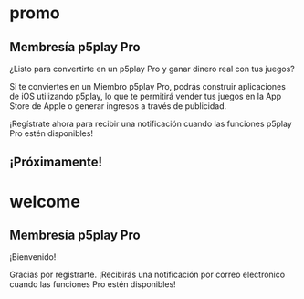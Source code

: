 # promo

## Membresía p5play Pro

¿Listo para convertirte en un p5play Pro y ganar dinero real con tus juegos?

Si te conviertes en un Miembro p5play Pro, podrás construir aplicaciones de iOS utilizando p5play, lo que te permitirá vender tus juegos en la App Store de Apple o generar ingresos a través de publicidad.

¡Regístrate ahora para recibir una notificación cuando las funciones p5play Pro estén disponibles!

## ¡Próximamente!

# welcome

## Membresía p5play Pro

¡Bienvenido!

Gracias por registrarte. ¡Recibirás una notificación por correo electrónico cuando las funciones Pro estén disponibles!
